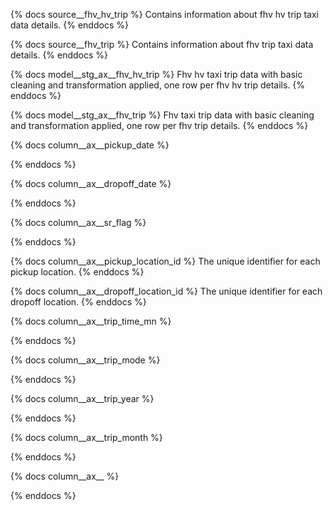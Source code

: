 {% docs source__fhv_hv_trip %} 
Contains information about fhv hv trip taxi data details.
{% enddocs %}

{% docs source__fhv_trip %} 
Contains information about fhv trip taxi data details.
{% enddocs %}


{% docs model__stg_ax__fhv_hv_trip %}
Fhv hv taxi trip data with basic cleaning and transformation applied, one row per fhv hv trip details.
{% enddocs %}

{% docs model__stg_ax__fhv_trip %}
Fhv taxi trip data with basic cleaning and transformation applied, one row per fhv trip details.
{% enddocs %}


{% docs column__ax__pickup_date %}

{% enddocs %}

{% docs column__ax__dropoff_date %}

{% enddocs %}

{% docs column__ax__sr_flag %}

{% enddocs %}

{% docs column__ax__pickup_location_id %}
The unique identifier for each pickup location.
{% enddocs %}

{% docs column__ax__dropoff_location_id %}
The unique identifier for each dropoff location.
{% enddocs %}

{% docs column__ax__trip_time_mn %}

{% enddocs %}

{% docs column__ax__trip_mode %}

{% enddocs %}

{% docs column__ax__trip_year %}

{% enddocs %}

{% docs column__ax__trip_month %}

{% enddocs %}

{% docs column__ax__ %}

{% enddocs %}
